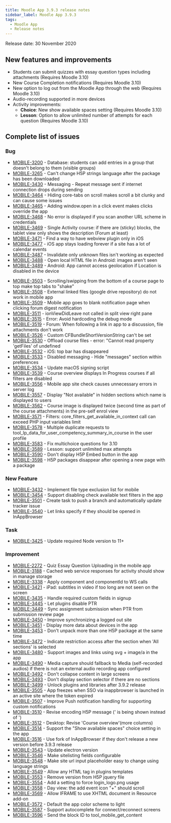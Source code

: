 ```yaml
---
title: Moodle App 3.9.3 release notes
sidebar_label: Moodle App 3.9.3
tags:
  - Moodle App
  - Release notes
---
```


Release date: 30 November 2020

## New features and improvements

- Students can submit quizzes with essay question types including attachments (Requires Moodle 3.10)
- New Course Completion notifications (Requires Moodle 3.10)
- New option to log out from the Moodle App through the web (Requires Moodle 3.10)
- Audio-recording supported in more devices
- Activity improvements:
  - **Choice**: New show available spaces setting (Requires Moodle 3.10)
  - **Lesson**: Option to allow unlimited number of attempts for each question (Requires Moodle 3.10)

## Complete list of issues

### Bug

- [MOBILE-3200](https://moodle.atlassian.net/browse/MOBILE-3200) - Database: students can add entries in a group that doesn't belong to them (visible groups)
- [MOBILE-3265](https://moodle.atlassian.net/browse/MOBILE-3265) - Can't change H5P strings language after the package has been downloaded
- [MOBILE-3430](https://moodle.atlassian.net/browse/MOBILE-3430) - Messaging - Repeat message sent if internet connection drops during sending
- [MOBILE-3464](https://moodle.atlassian.net/browse/MOBILE-3464) - Hiding core-tabs on scroll makes scroll a bit clunky and can cause some issues
- [MOBILE-3465](https://moodle.atlassian.net/browse/MOBILE-3465) - Adding window.open in a click event makes clicks override the app
- [MOBILE-3468](https://moodle.atlassian.net/browse/MOBILE-3468) - No error is displayed if you scan another URL scheme in credentials
- [MOBILE-3469](https://moodle.atlassian.net/browse/MOBILE-3469) - Single Activity course: if there are (sticky) blocks, the tablet view only shows the description (Forum at least)
- [MOBILE-3471](https://moodle.atlassian.net/browse/MOBILE-3471) - Find a way to have webview plugin only in iOS
- [MOBILE-3477](https://moodle.atlassian.net/browse/MOBILE-3477) - iOS app stays loading forever if a site has a lot of calendar events
- [MOBILE-3487](https://moodle.atlassian.net/browse/MOBILE-3487) - Invalidate only unknown files isn't working as expected
- [MOBILE-3488](https://moodle.atlassian.net/browse/MOBILE-3488) - Open local HTML file in Android: images aren't seen
- [MOBILE-3489](https://moodle.atlassian.net/browse/MOBILE-3489) - Android: App cannot access geolocation if Location is disabled in the device
<!-- cspell:disable-next-line -->
- [MOBILE-3503](https://moodle.atlassian.net/browse/MOBILE-3503) - Scrolling/swipping from the bottom of a course page to top make top tabs to "shake"
- [MOBILE-3508](https://moodle.atlassian.net/browse/MOBILE-3508) - External linked files (google drive repository) do not work in mobile app
- [MOBILE-3509](https://moodle.atlassian.net/browse/MOBILE-3509) - Mobile app goes to blank notification page when clicking forum digest notification
- [MOBILE-3511](https://moodle.atlassian.net/browse/MOBILE-3511) - ionViewDidLeave not called in split view right pane
- [MOBILE-3515](https://moodle.atlassian.net/browse/MOBILE-3515) - Error: Avoid hardcoding the debug mode
- [MOBILE-3519](https://moodle.atlassian.net/browse/MOBILE-3519) - Forum: When following a link in app to a discussion, file attachments don't work
- [MOBILE-3526](https://moodle.atlassian.net/browse/MOBILE-3526) - Custom CFBundleShortVersionString can't be set
- [MOBILE-3530](https://moodle.atlassian.net/browse/MOBILE-3530) - Offload course files - error: "Cannot read property 'getFiles' of undefined
- [MOBILE-3532](https://moodle.atlassian.net/browse/MOBILE-3532) - iOS: top bar has disappeared
- [MOBILE-3533](https://moodle.atlassian.net/browse/MOBILE-3533) - Disabled messaging - Hide "messages" section within preferences
- [MOBILE-3534](https://moodle.atlassian.net/browse/MOBILE-3534) - Update macOS signing script
- [MOBILE-3539](https://moodle.atlassian.net/browse/MOBILE-3539) - Course overview displays In Progress courses if all filters are disabled
- [MOBILE-3556](https://moodle.atlassian.net/browse/MOBILE-3556) - Mobile app site check causes unnecessary errors in server log
- [MOBILE-3557](https://moodle.atlassian.net/browse/MOBILE-3557) - Display "Not available" in hidden sections which name is displayed to users
- [MOBILE-3562](https://moodle.atlassian.net/browse/MOBILE-3562) - Course image is displayed twice (second time as part of the course attachments) in the pre-self enrol view
- [MOBILE-3571](https://moodle.atlassian.net/browse/MOBILE-3571) - Filters: core_filters_get_available_in_context call can exceed PHP input variables limit
- [MOBILE-3578](https://moodle.atlassian.net/browse/MOBILE-3578) - Multiple duplicate requests to tool_lp_data_for_user_competency_summary_in_course in the user profile
- [MOBILE-3583](https://moodle.atlassian.net/browse/MOBILE-3583) - Fix multichoice questions for 3.10
- [MOBILE-3589](https://moodle.atlassian.net/browse/MOBILE-3589) - Lesson: support unlimited max attempts
- [MOBILE-3590](https://moodle.atlassian.net/browse/MOBILE-3590) - Don't display H5P Embed button in the app
- [MOBILE-3598](https://moodle.atlassian.net/browse/MOBILE-3598) - H5P packages disappear after opening a new page with a package

### New Feature

- [MOBILE-3432](https://moodle.atlassian.net/browse/MOBILE-3432) - Implement file type exclusion list for mobile
- [MOBILE-3454](https://moodle.atlassian.net/browse/MOBILE-3454) - Support disabling check available text filters in the app
- [MOBILE-3501](https://moodle.atlassian.net/browse/MOBILE-3501) - Create task to push a branch and automatically update tracker issue
- [MOBILE-3540](https://moodle.atlassian.net/browse/MOBILE-3540) - Let links specify if they should be opened in InAppBrowser

### Task

- [MOBILE-3425](https://moodle.atlassian.net/browse/MOBILE-3425) - Update required Node version to 11+

### Improvement

<!-- cspell:disable -->

- [MOBILE-2272](https://moodle.atlassian.net/browse/MOBILE-2272) - Quiz Essay Question Uploading in the mobile app
- [MOBILE-3188](https://moodle.atlassian.net/browse/MOBILE-3188) - Cached web service responses for activity should show in manage storage
- [MOBILE-3338](https://moodle.atlassian.net/browse/MOBILE-3338) - Apply component and componentId to WS calls
- [MOBILE-3421](https://moodle.atlassian.net/browse/MOBILE-3421) - iPad: subtitles in video if too long are not seen on the screen
- [MOBILE-3435](https://moodle.atlassian.net/browse/MOBILE-3435) - Handle required custom fields in signup
- [MOBILE-3445](https://moodle.atlassian.net/browse/MOBILE-3445) - Let plugins disable PTR
- [MOBILE-3449](https://moodle.atlassian.net/browse/MOBILE-3449) - Sync assignment submission when PTR from submission review page
- [MOBILE-3450](https://moodle.atlassian.net/browse/MOBILE-3450) - Improve synchronizing a logged out site
- [MOBILE-3451](https://moodle.atlassian.net/browse/MOBILE-3451) - Display more data about devices in the app
- [MOBILE-3453](https://moodle.atlassian.net/browse/MOBILE-3453) - Don't unpack more than one H5P package at the same time
- [MOBILE-3472](https://moodle.atlassian.net/browse/MOBILE-3472) - Indicate restriction access after the section when 'All sections' is selected
- [MOBILE-3480](https://moodle.atlassian.net/browse/MOBILE-3480) - Support images and links using svg + image/a in the app
- [MOBILE-3490](https://moodle.atlassian.net/browse/MOBILE-3490) - Media capture should fallback to Media (self-recorded audios) if there is not an external audio recording app configured
- [MOBILE-3492](https://moodle.atlassian.net/browse/MOBILE-3492) - Don't collapse content in large screens
- [MOBILE-3493](https://moodle.atlassian.net/browse/MOBILE-3493) - Don't display section selector if there are no sections
- [MOBILE-3499](https://moodle.atlassian.net/browse/MOBILE-3499) - Unlock plugins and libraries after 3.9.2 release
- [MOBILE-3505](https://moodle.atlassian.net/browse/MOBILE-3505) - App freezes when SSO via inappbrowser is launched in an active site where the token expired
- [MOBILE-3507](https://moodle.atlassian.net/browse/MOBILE-3507) - Improve Push notification handling for supporting custom notifications
- [MOBILE-3510](https://moodle.atlassian.net/browse/MOBILE-3510) - Revise encoding H5P message (' is being shown instead of ')
- [MOBILE-3512](https://moodle.atlassian.net/browse/MOBILE-3512) - Desktop: Revise 'Course overview'(more columns)
- [MOBILE-3514](https://moodle.atlassian.net/browse/MOBILE-3514) - Support the "Show available spaces" choice setting in the app
- [MOBILE-3516](https://moodle.atlassian.net/browse/MOBILE-3516) - Use fork of InAppBrowser if they don't release a new version before 3.9.3 release
- [MOBILE-3543](https://moodle.atlassian.net/browse/MOBILE-3543) - Update electron version
- [MOBILE-3546](https://moodle.atlassian.net/browse/MOBILE-3546) - Make sitelisting fields configurable
- [MOBILE-3548](https://moodle.atlassian.net/browse/MOBILE-3548) - Make site url input placeholder easy to change using language strings
- [MOBILE-3549](https://moodle.atlassian.net/browse/MOBILE-3549) - Allow any HTML tag in plugins templates
- [MOBILE-3553](https://moodle.atlassian.net/browse/MOBILE-3553) - Remove version from H5P jquery file
- [MOBILE-3554](https://moodle.atlassian.net/browse/MOBILE-3554) - Add a setting to force login_logo.png usage
- [MOBILE-3558](https://moodle.atlassian.net/browse/MOBILE-3558) - Day view: the add event icon "+" should scroll
- [MOBILE-3569](https://moodle.atlassian.net/browse/MOBILE-3569) - Allow IFRAME to use XHTML document in Resource add-on
- [MOBILE-3572](https://moodle.atlassian.net/browse/MOBILE-3572) - Default the app color scheme to light
- [MOBILE-3587](https://moodle.atlassian.net/browse/MOBILE-3587) - Support autocomplete for connect/reconnect screens
- [MOBILE-3596](https://moodle.atlassian.net/browse/MOBILE-3596) - Send the block ID to tool_mobile_get_content

<!-- cspell:enable -->
